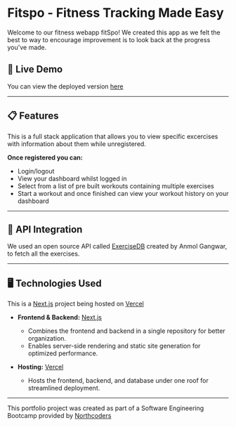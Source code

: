 # Fitspo - Fitness Tracking Made Easy

Welcome to our fitness webapp fitSpo! 
We created this app as we felt the best to way to encourage improvement is to look back at the progress you've made.

## 🚀 Live Demo

You can view the deployed version [here](https://fitspo-app-mu.vercel.app/home)

---

## 📋 Features

This is a full stack application that allows you to view specific excercises with information about them while unregistered.

**Once registered you can:**

- Login/logout
- View your dashboard whilst logged in
- Select from a list of pre built workouts containing multiple exercises
- Start a workout and once finished can view your workout history on your dashboard

---

## 🔗 API Integration

We used an open source API called [ExerciseDB](https://github.com/cyberboyanmol/exercisedb-api) created by Anmol Gangwar, to fetch all the exercises.

---

## 🖥️ Technologies Used

This is a [Next.js](https://nextjs.org) project being hosted on [Vercel](https://vercel.com)

- **Frontend & Backend:** [Next.js](https://nextjs.org)
  - Combines the frontend and backend in a single repository for better organization.
  - Enables server-side rendering and static site generation for optimized performance.

- **Hosting:** [Vercel](https://vercel.com)
  - Hosts the frontend, backend, and database under one roof for streamlined deployment.

---

This portfolio project was created as part of a Software Engineering Bootcamp provided by [Northcoders](https://northcoders.com/)


